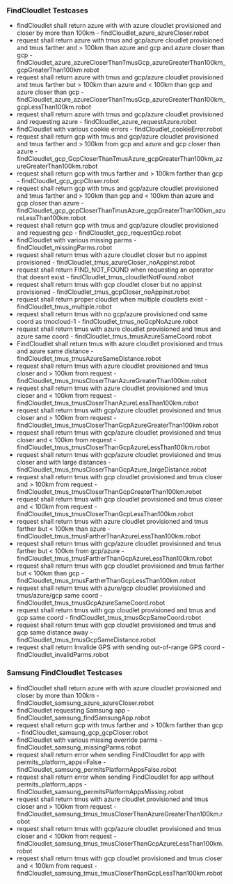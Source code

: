 ### FindCloudlet Testcases
* findCloudlet shall return azure with with azure cloudlet provisioned and closer by more than 100km - findCloudlet_azure_azureCloser.robot
* request shall return azure with tmus and gcp/azure cloudlet provisioned and tmus farther and > 100km than azure and gcp and azure closer than gcp - findCloudlet_azure_azureCloserThanTmusGcp_azureGreaterThan100km_gcpGreaterThan100km.robot
* request shall return azure with tmus and gcp/azure cloudlet provisioned and tmus farther but > 100km than azure and < 100km than gcp and azure closer than gcp - findCloudlet_azure_azureCloserThanTmusGcp_azureGreaterThan100km_gcpLessThan100km.robot
* request shall return azure with tmus and gcp/azure cloudlet provisioned and requesting azure - findCloudlet_azure_requestAzure.robot
* findCloudlet with various cookie errors - findCloudlet_cookieError.robot
* request shall return gcp with tmus and gcp/azure cloudlet provisioned and tmus farther and > 100km from gcp and azure and gcp closer than azure - findCloudlet_gcp_GcpCloserThanTmusAzure_gcpGreaterThan100km_azureGreaterThan100km.robot
* request shall return gcp with tmus farther and > 100km farther than gcp - findCloudlet_gcp_gcpCloser.robot
* request shall return gcp with tmus and gcp/azure cloudlet provisioned and tmus farther and > 100km than gcp and < 100km than azure and gcp closer than azure - findCloudlet_gcp_gcpCloserThanTmusAzure_gcpGreaterThan100km_azureLessThan100km.robot
* request shall return gcp with tmus and gcp/azure cloudlet provisioned and requesting gcp - findCloudlet_gcp_requestGcp.robot
* findCloudlet with various missing parms - findCloudlet_missingParms.robot
* request shall return tmus with azure cloudlet closer but no appinst provisioned - findCloudlet_tmus_azureCloser_noAppinst.robot
* request shall return FIND_NOT_FOUND when requesting an operator that doesnt exist - findCloudlet_tmus_cloudletNotFound.robot
* request shall return tmus with gcp cloudlet closer but no appinst provisioned - findCloudlet_tmus_gcpCloser_noAppinst.robot
* request shall return proper cloudlet when multiple cloudlets exist - findCloudlet_tmus_multiple.robot
* request shall return tmus with no gcp/azure provisioned ond same coord as tmocloud-1 - findCloudlet_tmus_noGcpNoAzure.robot
* request shall return tmus with azure cloudlet provisioned and tmus and azure same coord - findCloudlet_tmus_tmusAzureSameCoord.robot
* FindCloudlet shall return tmus with azure cloudlet provisioned and tmus and azure same distance - findCloudlet_tmus_tmusAzureSameDistance.robot
* request shall return tmus with azure cloudlet provisioned and tmus closer and > 100km from request - findCloudlet_tmus_tmusCloserThanAzureGreaterThan100km.robot
* request shall return tmus with azure cloudlet provisioned and tmus closer and < 100km from request - findCloudlet_tmus_tmusCloserThanAzureLessThan100km.robot
* request shall return tmus with gcp/azure cloudlet provisioned and tmus closer and > 100km from request - findCloudlet_tmus_tmusCloserThanGcpAzureGreaterThan100km.robot
* request shall return tmus with gcp/azure cloudlet provisioned and tmus closer and < 100km from request - findCloudlet_tmus_tmusCloserThanGcpAzureLessThan100km.robot
* request shall return tmus with gcp/azure cloudlet provisioned and tmus closer and with large distances - findCloudlet_tmus_tmusCloserThanGcpAzure_largeDistance.robot
* request shall return tmus with gcp cloudlet provisioned and tmus closer and > 100km from request - findCloudlet_tmus_tmusCloserThanGcpGreaterThan100km.robot
* request shall return tmus with gcp cloudlet provisioned and tmus closer and < 100km from request - findCloudlet_tmus_tmusCloserThanGcpLessThan100km.robot
* request shall return tmus with azure cloudlet provisioned and tmus farther but < 100km than azure - findCloudlet_tmus_tmusFartherThanAzureLessThan100km.robot
* request shall return tmus with gcp/azure cloudlet provisioned and tmus farther but < 100km from gcp/azure - findCloudlet_tmus_tmusFartherThanGcpAzureLessThan100km.robot
* request shall return tmus with gcp cloudlet provisioned and tmus farther but < 100km than gcp - findCloudlet_tmus_tmusFartherThanGcpLessThan100km.robot
* request shall return tmus with azure/gcp cloudlet provisioned and tmus/azure/gcp same coord - findCloudlet_tmus_tmusGcpAzureSameCoord.robot
* request shall return tmus with gcp cloudlet provisioned and tmus and gcp same coord - findCloudlet_tmus_tmusGcpSameCoord.robot
* request shall return tmus with gcp cloudlet provisioned and tmus and gcp same distance away - findCloudlet_tmus_tmusGcpSameDistance.robot
* request shall return Invalide GPS with sending out-of-range GPS coord - findCloudlet_invalidParms.robot

### Samsung FindCloudlet Testcases
* findCloudlet shall return azure with with azure cloudlet provisioned and closer by more than 100km - findCloudlet_samsung_azure_azureCloser.robot
* findCloudlet requesting Samsung app - findCloudlet_samsung_findSamsungApp.robot
* request shall return gcp with tmus farther and > 100km farther than gcp - findCloudlet_samsung_gcp_gcpCloser.robot
* findCloudlet with various missing override parms - findCloudlet_samsung_missingParms.robot
* request shall return error when sending FindCloudlet for app with permits_platform_apps=False - findCloudlet_samsung_permitsPlatformAppsFalse.robot
* request shall return error when sending FindCloudlet for app without permits_platform_apps - findCloudlet_samsung_permitsPlatformAppsMissing.robot
* request shall return tmus with azure cloudlet provisioned and tmus closer and > 100km from request - findCloudlet_samsung_tmus_tmusCloserThanAzureGreaterThan100km.robot
* request shall return tmus with gcp/azure cloudlet provisioned and tmus closer and < 100km from request - findCloudlet_samsung_tmus_tmusCloserThanGcpAzureLessThan100km.robot
* request shall return tmus with gcp cloudlet provisioned and tmus closer and < 100km from request - findCloudlet_samsung_tmus_tmusCloserThanGcpLessThan100km.robot
